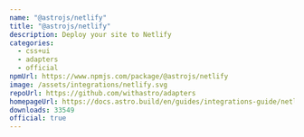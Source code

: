 ```yaml
---
name: "@astrojs/netlify"
title: "@astrojs/netlify"
description: Deploy your site to Netlify
categories:
  - css+ui
  - adapters
  - official
npmUrl: https://www.npmjs.com/package/@astrojs/netlify
image: /assets/integrations/netlify.svg
repoUrl: https://github.com/withastro/adapters
homepageUrl: https://docs.astro.build/en/guides/integrations-guide/netlify/
downloads: 33549
official: true
---
```

